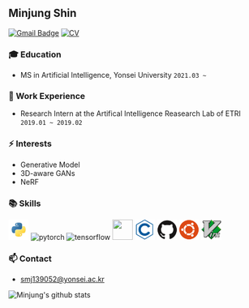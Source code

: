 ## Minjung Shin

[![Gmail Badge](https://img.shields.io/badge/Gmail-d14836?style=flat-square&logo=Gmail&logoColor=white&link=mailto:shinmj.com)](mailto:shinmj@gmail.com) [![CV](https://img.shields.io/badge/Curriculum%20Vitae-informational?style=flat-square&logo=Latex&logoColor=white&link=https://www.linkedin.com/in/soohwan-kim-532092182/)](https://drive.google.com/file/d/1U51dTxm4z_KlPSLQxzY_qhEcVWK4WJFD/view?usp=sharing)  
### :mortar_board: Education 
- MS in Artificial Intelligence, Yonsei University ```2021.03 ~```

### 🔭 Work Experience
- Research Intern at the Artifical Intelligence Reasearch Lab of ETRI ```2019.01 ~ 2019.02```

### ⚡ Interests
- Generative Model
- 3D-aware GANs
- NeRF


### 📚 Skills
<p align="left">
  <img src="https://raw.githubusercontent.com/github/explore/80688e429a7d4ef2fca1e82350fe8e3517d3494d/topics/python/python.png" alt="python" width="40" height="40"/>
 <img src="https://www.vectorlogo.zone/logos/pytorch/pytorch-icon.svg" alt="pytorch" width="40" height="40"/> 
  <img src="https://www.vectorlogo.zone/logos/tensorflow/tensorflow-icon.svg" alt="tensorflow" width="40" height="40"/> 
  <img src="https://github.com/valohai/ml-logos/blob/master/numpy-logo.svg" width="40" height="40"/> 
  <img src="https://github.com/devicons/devicon/blob/master/icons/c/c-line.svg" width="40" height="40"/> 
  <img src="https://github.com/devicons/devicon/blob/master/icons/github/github-original.svg" width="40" height="40"/> 
  <img src="https://github.com/devicons/devicon/blob/master/icons/ubuntu/ubuntu-plain.svg" alt="linux" width="40" height="40"/>
  <img src="https://github.com/devicons/devicon/blob/master/icons/vim/vim-original.svg" width="40" height="40"/> 
</p>

### 📫 Contact
- <smj139052@yonsei.ac.kr>

<!--
**minjung-s/minjung-s** is a ✨ _special_ ✨ repository because its `README.md` (this file) appears on your GitHub profile.

Here are some ideas to get you started:

- 🔭 I’m currently working on ...
- 🌱 I’m currently learning ...
- 👯 I’m looking to collaborate on ...
- 🤔 I’m looking for help with ...
- 💬 Ask me about ...
- 📫 How to reach me: ...
- 😄 Pronouns: ...
- ⚡ Fun fact: ...
-->
![Minjung's github stats](https://github-readme-stats.vercel.app/api?username=minjung-s&show_icons=true&hide_border=true) 
